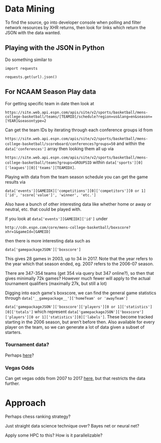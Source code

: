 # Data Mining

To find the source, go into developer console when polling and filter network resources by XHR returns, then look for links which return the JSON with the data wanted.

## Playing with the JSON in Python

Do something similar to 


    import requests

    requests.get(url).json()


## For NCAAM Season Play data

For getting specific team in date then look at 

`https://site.web.api.espn.com/apis/site/v2/sports/basketball/mens-college-basketball/teams/[TEAMID]/schedule?region=us&lang=en&season=[YEAR]&seasontype=2`

Can get the team IDs by iterating through each conference groups id from 

`https://site.web.api.espn.com/apis/site/v2/sports/basketball/mens-college-basketball/scoreboard/conferences?groups=50` and within the `data['conferences']` array then looking them all up via

`https://site.web.api.espn.com/apis/site/v2/sports/basketball/mens-college-basketball/teams?groups=GROUPSID` within `data['sports'][0]['leagues'][0]['teams'][TEAMIDX]`.

Playing with data from the team season schedule you can get the game results via

`data['events'][GAMEIDX]['competitions'][0]['competitors'][0 or 1]['id', 'score['value']', 'winner', 'etc.']`

Also have a bunch of other interesting data like whether home or away or neutral, etc. that could be played with.

If you look at `data['events'][GAMEIDX]['id']` under

`http://cdn.espn.com/core/mens-college-basketball/boxscore?xhr=1&gameId=[GAMEID]`

then there is more interesting data such as

`data['gamepackageJSON']['boxscore']`

This gives 28 games in 2003, up to 34 in 2017. Note that the year refers to the year which that season ended, eg. 2007 refers to the 2006-07 season.

There are 347-354 teams (get 354 via query but 347 online?), so then that gives minimally 72k games? However much fewer will apply to the actual tournament qualifiers (maximally 27k, but still a lot)

Digging into each game's boxscore, we can find the general game statistics through `data['__gamepackage__']['homeTeam' or 'awayTeam']`

`data['gamepackageJSON']['boxscore']['players'][0 or 1]['statistics'][0]['totals']` which represent `data['gamepackageJSON']['boxscore']['players'][0 or 1]['statistics'][0]['labels']`. These become tracked starting in the 2006 season, but aren't before then. Also available for every player on the team, so we can generate a lot of data given a subset of starters.

### Tournament data?

Perhaps [here](https://data.world/michaelaroy/ncaa-tournament-results)?

### Vegas Odds

Can get vegas odds from 2007 to 2017 [here](https://www.sportsbookreviewsonline.com/scoresoddsarchives/ncaabasketball/ncaabasketballoddsarchives.htm), but that restricts the data further.

# Approach

Perhaps chess ranking strategy?

Just straight data science technique over? Bayes net or neural net?

Apply some HPC to this? How is it parallelizable?
